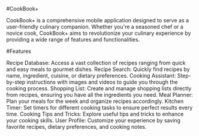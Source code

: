 #CookBook+

CookBook+ is a comprehensive mobile application designed to serve as a user-friendly culinary companion. Whether you're a seasoned chef or a novice cook, CookBook+ aims to revolutionize your culinary experience by providing a wide range of features and functionalities.

#Features

Recipe Database: Access a vast collection of recipes ranging from quick and easy meals to gourmet dishes.
Recipe Search: Quickly find recipes by name, ingredient, cuisine, or dietary preferences.
Cooking Assistant: Step-by-step instructions with images and videos to guide you through the cooking process.
Shopping List: Create and manage shopping lists directly from recipes, ensuring you have all the ingredients you need.
Meal Planner: Plan your meals for the week and organize recipes accordingly.
Kitchen Timer: Set timers for different cooking tasks to ensure perfect results every time.
Cooking Tips and Tricks: Explore useful tips and tricks to enhance your cooking skills.
User Profile: Customize your experience by saving favorite recipes, dietary preferences, and cooking notes.
